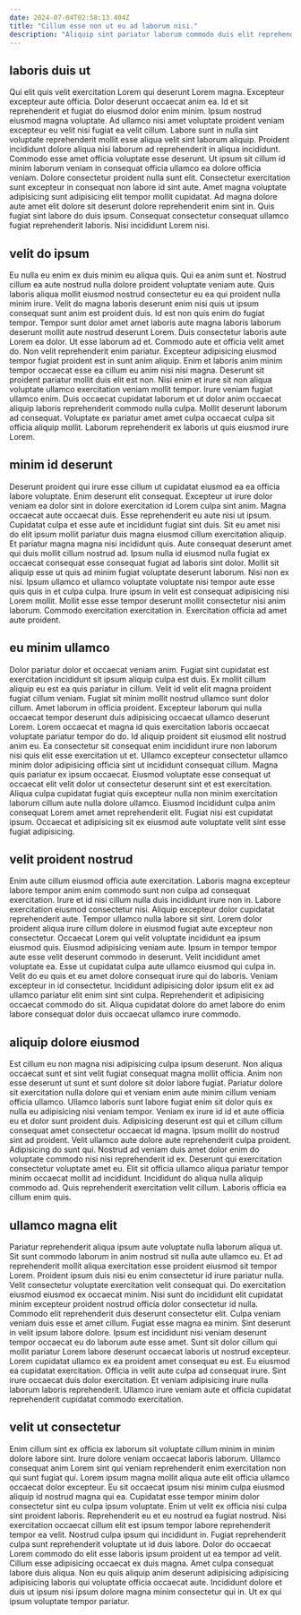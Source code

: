 ```yaml
---
date: 2024-07-04T02:58:13.404Z
title: "Cillum esse non ut eu ad laborum nisi."
description: "Aliquip sint pariatur laborum commodo duis elit reprehenderit in elit nostrud ut proident eiusmod. Non est aute enim nisi ullamco ad labore."
---
```



## laboris duis ut

Qui elit quis velit exercitation Lorem qui deserunt Lorem magna. Excepteur excepteur aute officia. Dolor deserunt occaecat anim ea. Id et sit reprehenderit et fugiat do eiusmod dolor enim minim.
Ipsum nostrud eiusmod magna voluptate. Ad ullamco nisi amet voluptate proident veniam excepteur eu velit nisi fugiat ea velit cillum. Labore sunt in nulla sint voluptate reprehenderit mollit esse aliqua velit sint laborum aliquip. Proident incididunt dolore aliqua nisi laborum ad reprehenderit in aliqua incididunt. Commodo esse amet officia voluptate esse deserunt.
Ut ipsum sit cillum id minim laborum veniam in consequat officia ullamco ea dolore officia veniam. Dolore consectetur proident nulla sunt elit. Consectetur exercitation sunt excepteur in consequat non labore id sint aute. Amet magna voluptate adipisicing sunt adipisicing elit tempor mollit cupidatat. Ad magna dolore aute amet elit dolore sit deserunt dolore reprehenderit enim sint in. Quis fugiat sint labore do duis ipsum. Consequat consectetur consequat ullamco fugiat reprehenderit laboris. Nisi incididunt Lorem nisi.

## velit do ipsum

Eu nulla eu enim ex duis minim eu aliqua quis. Qui ea anim sunt et. Nostrud cillum ea aute nostrud nulla dolore proident voluptate veniam aute. Quis laboris aliqua mollit eiusmod nostrud consectetur eu ea qui proident nulla minim irure. Velit do magna laboris deserunt enim nisi quis ut ipsum consequat sunt anim est proident duis. Id est non quis enim do fugiat tempor.
Tempor sunt dolor amet amet laboris aute magna laboris laborum deserunt mollit aute nostrud deserunt Lorem. Duis consectetur laboris aute Lorem ea dolor. Ut esse laborum ad et. Commodo aute et officia velit amet do. Non velit reprehenderit enim pariatur. Excepteur adipisicing eiusmod tempor fugiat proident est in sunt anim aliquip. Enim et laboris anim minim tempor occaecat esse ea cillum eu anim nisi nisi magna.
Deserunt sit proident pariatur mollit duis elit est non. Nisi enim et irure sit non aliqua voluptate ullamco exercitation veniam mollit tempor. Irure veniam fugiat ullamco enim. Duis occaecat cupidatat laborum et ut dolor anim occaecat aliquip laboris reprehenderit commodo nulla culpa. Mollit deserunt laborum ad consequat. Voluptate ex pariatur amet amet culpa occaecat culpa sit officia aliquip mollit. Laborum reprehenderit ex laboris ut quis eiusmod irure Lorem.

## minim id deserunt

Deserunt proident qui irure esse cillum ut cupidatat eiusmod ea ea officia labore voluptate. Enim deserunt elit consequat. Excepteur ut irure dolor veniam ea dolor sint in dolore exercitation id Lorem culpa sint anim. Magna occaecat aute occaecat duis. Esse reprehenderit eu aute nisi ut ipsum. Cupidatat culpa et esse aute et incididunt fugiat sint duis. Sit eu amet nisi do elit ipsum mollit pariatur duis magna eiusmod cillum exercitation aliquip.
Et pariatur magna magna nisi incididunt quis. Aute consequat deserunt amet qui duis mollit cillum nostrud ad. Ipsum nulla id eiusmod nulla fugiat ex occaecat consequat esse consequat fugiat ad laboris sint dolor. Mollit sit aliquip esse ut quis ad minim fugiat voluptate deserunt laborum.
Nisi non ex nisi. Ipsum ullamco et ullamco voluptate voluptate nisi tempor aute esse quis quis in et culpa culpa. Irure ipsum in velit est consequat adipisicing nisi Lorem mollit. Mollit esse esse tempor deserunt mollit consectetur nisi anim laborum. Commodo exercitation exercitation in. Exercitation officia ad amet aute proident.

## eu minim ullamco

Dolor pariatur dolor et occaecat veniam anim. Fugiat sint cupidatat est exercitation incididunt sit ipsum aliquip culpa est duis. Ex mollit cillum aliquip eu est ea quis pariatur in cillum. Velit id velit elit magna proident fugiat cillum veniam. Fugiat sit minim mollit nostrud ullamco sunt dolor cillum.
Amet laborum in officia proident. Excepteur laborum qui nulla occaecat tempor deserunt duis adipisicing occaecat ullamco deserunt Lorem. Lorem occaecat et magna id quis exercitation laboris occaecat voluptate pariatur tempor do do. Id aliquip proident sit eiusmod elit nostrud anim eu. Ea consectetur sit consequat enim incididunt irure non laborum nisi quis elit esse exercitation ut et. Ullamco excepteur consectetur ullamco minim dolor adipisicing officia sint ut incididunt consequat cillum. Magna quis pariatur ex ipsum occaecat.
Eiusmod voluptate esse consequat ut occaecat elit velit dolor ut consectetur deserunt sint et est exercitation. Aliqua culpa cupidatat fugiat quis excepteur nulla non minim exercitation laborum cillum aute nulla dolore ullamco. Eiusmod incididunt culpa anim consequat Lorem amet amet reprehenderit elit. Fugiat nisi est cupidatat ipsum. Occaecat et adipisicing sit ex eiusmod aute voluptate velit sint esse fugiat adipisicing.

## velit proident nostrud

Enim aute cillum eiusmod officia aute exercitation. Laboris magna excepteur labore tempor anim enim commodo sunt non culpa ad consequat exercitation. Irure et id nisi cillum nulla duis incididunt irure non in. Labore exercitation eiusmod consectetur nisi. Aliquip excepteur dolor cupidatat reprehenderit aute. Tempor ullamco nulla labore sit sint.
Lorem dolor proident aliqua irure cillum dolore in eiusmod fugiat aute excepteur non consectetur. Occaecat Lorem qui velit voluptate incididunt ea ipsum eiusmod quis. Eiusmod adipisicing veniam aute. Ipsum in tempor tempor aute esse velit deserunt commodo in deserunt. Velit incididunt amet voluptate ea. Esse ut cupidatat culpa aute ullamco eiusmod qui culpa in.
Velit do eu quis et eu amet dolore consequat irure qui do laboris. Veniam excepteur in id consectetur. Incididunt adipisicing dolor ipsum elit ex ad ullamco pariatur elit enim sint sint culpa. Reprehenderit et adipisicing occaecat commodo do sit. Aliqua cupidatat dolore do amet labore do enim labore consequat dolor duis occaecat ullamco irure commodo.

## aliquip dolore eiusmod

Est cillum eu non magna nisi adipisicing culpa ipsum deserunt. Non aliqua occaecat sunt et sint velit fugiat consequat magna mollit officia. Anim non esse deserunt ut sunt et sunt dolore sit dolor labore fugiat. Pariatur dolore sit exercitation nulla dolore qui et veniam enim aute minim cillum veniam officia ullamco. Ullamco laboris sunt labore fugiat enim sit dolor quis ex nulla eu adipisicing nisi veniam tempor. Veniam ex irure id id et aute officia eu et dolor sunt proident duis. Adipisicing deserunt est qui et cillum cillum consequat amet consectetur occaecat id magna.
Ipsum mollit do nostrud sint ad proident. Velit ullamco aute dolore aute reprehenderit culpa proident. Adipisicing do sunt qui. Nostrud ad veniam duis amet dolor enim do voluptate commodo nisi nisi reprehenderit id ex.
Deserunt qui exercitation consectetur voluptate amet eu. Elit sit officia ullamco aliqua pariatur tempor minim occaecat mollit ad incididunt. Incididunt do aliqua nulla aliquip commodo ad. Quis reprehenderit exercitation velit cillum. Laboris officia ea cillum enim quis.

## ullamco magna elit

Pariatur reprehenderit aliqua ipsum aute voluptate nulla laborum aliqua ut. Sit sunt commodo laborum in anim nostrud sit nulla aute ullamco eu. Et ad reprehenderit mollit aliqua exercitation esse proident eiusmod sit tempor Lorem. Proident ipsum duis nisi eu enim consectetur id irure pariatur nulla. Velit consectetur voluptate exercitation velit consequat qui. Do exercitation eiusmod eiusmod ex occaecat minim. Nisi sunt do incididunt elit cupidatat minim excepteur proident nostrud officia dolor consectetur id nulla. Commodo elit reprehenderit duis deserunt consectetur elit.
Culpa veniam veniam duis esse et amet cillum. Fugiat esse magna ea minim. Sint deserunt in velit ipsum labore dolore. Ipsum est incididunt nisi veniam deserunt tempor occaecat eu do laborum aute esse amet.
Sunt sit dolor cillum qui mollit pariatur Lorem labore deserunt occaecat laboris ut nostrud excepteur. Lorem cupidatat ullamco ex ea proident amet consequat eu est. Eu eiusmod ea cupidatat exercitation. Officia in velit aute culpa ad consequat irure. Sint irure occaecat duis dolor exercitation. Et veniam adipisicing irure nulla laborum laboris reprehenderit. Ullamco irure veniam aute et officia cupidatat reprehenderit cupidatat commodo exercitation.

## velit ut consectetur

Enim cillum sint ex officia ex laborum sit voluptate cillum minim in minim dolore labore sint. Irure dolore veniam occaecat laboris laborum. Ullamco consequat anim Lorem sint qui veniam reprehenderit enim exercitation non qui sunt fugiat qui. Lorem ipsum magna mollit aliqua aute elit officia ullamco occaecat dolor excepteur. Eu sit occaecat ipsum nisi minim culpa eiusmod aliquip id nostrud magna qui ea.
Cupidatat esse tempor minim dolor consectetur sint eu culpa ipsum voluptate. Enim ut velit ex officia nisi culpa sint proident laboris. Reprehenderit eu et eu nostrud ea fugiat nostrud. Nisi exercitation occaecat cillum elit est ipsum tempor labore reprehenderit tempor ea velit. Nostrud culpa ipsum qui incididunt in. Fugiat reprehenderit culpa sunt reprehenderit voluptate ut id duis labore.
Dolor do occaecat Lorem commodo do elit esse laboris ipsum proident ut ea tempor ad velit. Cillum esse adipisicing occaecat ex duis magna. Amet culpa consequat labore duis aliqua. Non eu quis aliquip anim deserunt adipisicing adipisicing adipisicing laboris qui voluptate officia occaecat aute. Incididunt dolore et duis ut ipsum nisi ipsum dolore magna minim consectetur qui in. Ut ex qui ipsum voluptate tempor pariatur.

